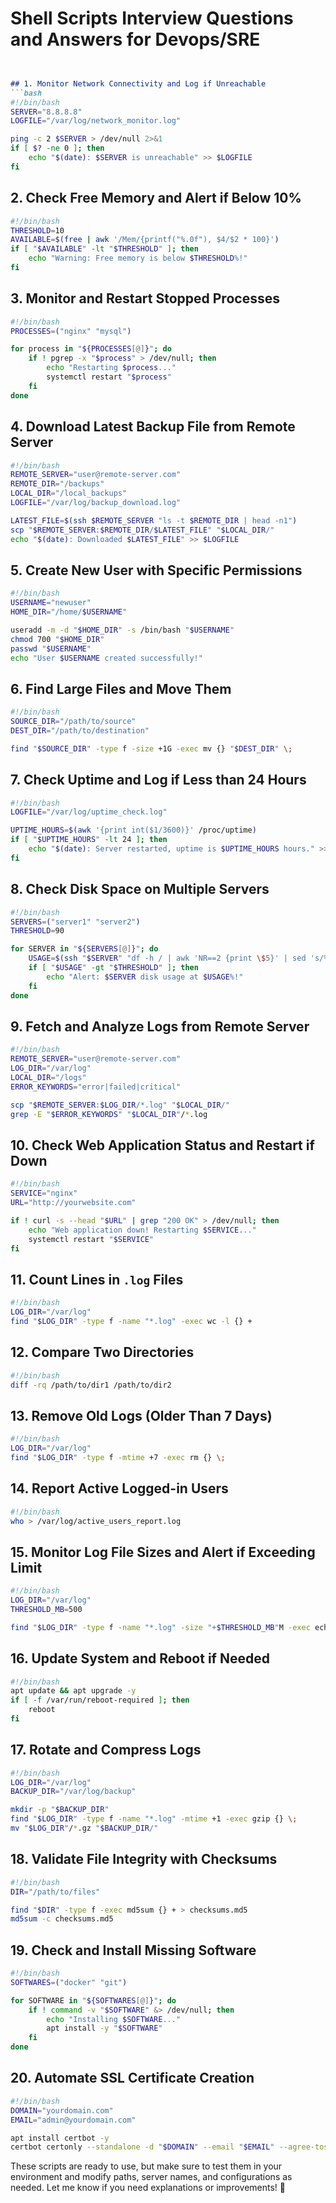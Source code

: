 # Shell Scripts Interview Questions and Answers for Devops/SRE


```md


## 1. Monitor Network Connectivity and Log if Unreachable
```bash
#!/bin/bash
SERVER="8.8.8.8"
LOGFILE="/var/log/network_monitor.log"

ping -c 2 $SERVER > /dev/null 2>&1
if [ $? -ne 0 ]; then
    echo "$(date): $SERVER is unreachable" >> $LOGFILE
fi
```

## 2. Check Free Memory and Alert if Below 10%
```bash
#!/bin/bash
THRESHOLD=10
AVAILABLE=$(free | awk '/Mem/{printf("%.0f"), $4/$2 * 100}')
if [ "$AVAILABLE" -lt "$THRESHOLD" ]; then
    echo "Warning: Free memory is below $THRESHOLD%!"
fi
```

## 3. Monitor and Restart Stopped Processes
```bash
#!/bin/bash
PROCESSES=("nginx" "mysql")

for process in "${PROCESSES[@]}"; do
    if ! pgrep -x "$process" > /dev/null; then
        echo "Restarting $process..."
        systemctl restart "$process"
    fi
done
```

## 4. Download Latest Backup File from Remote Server
```bash
#!/bin/bash
REMOTE_SERVER="user@remote-server.com"
REMOTE_DIR="/backups"
LOCAL_DIR="/local_backups"
LOGFILE="/var/log/backup_download.log"

LATEST_FILE=$(ssh $REMOTE_SERVER "ls -t $REMOTE_DIR | head -n1")
scp "$REMOTE_SERVER:$REMOTE_DIR/$LATEST_FILE" "$LOCAL_DIR/"
echo "$(date): Downloaded $LATEST_FILE" >> $LOGFILE
```

## 5. Create New User with Specific Permissions
```bash
#!/bin/bash
USERNAME="newuser"
HOME_DIR="/home/$USERNAME"

useradd -m -d "$HOME_DIR" -s /bin/bash "$USERNAME"
chmod 700 "$HOME_DIR"
passwd "$USERNAME"
echo "User $USERNAME created successfully!"
```

## 6. Find Large Files and Move Them
```bash
#!/bin/bash
SOURCE_DIR="/path/to/source"
DEST_DIR="/path/to/destination"

find "$SOURCE_DIR" -type f -size +1G -exec mv {} "$DEST_DIR" \;
```

## 7. Check Uptime and Log if Less than 24 Hours
```bash
#!/bin/bash
LOGFILE="/var/log/uptime_check.log"

UPTIME_HOURS=$(awk '{print int($1/3600)}' /proc/uptime)
if [ "$UPTIME_HOURS" -lt 24 ]; then
    echo "$(date): Server restarted, uptime is $UPTIME_HOURS hours." >> $LOGFILE
fi
```

## 8. Check Disk Space on Multiple Servers
```bash
#!/bin/bash
SERVERS=("server1" "server2")
THRESHOLD=90

for SERVER in "${SERVERS[@]}"; do
    USAGE=$(ssh "$SERVER" "df -h / | awk 'NR==2 {print \$5}' | sed 's/%//'")
    if [ "$USAGE" -gt "$THRESHOLD" ]; then
        echo "Alert: $SERVER disk usage at $USAGE%!"
    fi
done
```

## 9. Fetch and Analyze Logs from Remote Server
```bash
#!/bin/bash
REMOTE_SERVER="user@remote-server.com"
LOG_DIR="/var/log"
LOCAL_DIR="/logs"
ERROR_KEYWORDS="error|failed|critical"

scp "$REMOTE_SERVER:$LOG_DIR/*.log" "$LOCAL_DIR/"
grep -E "$ERROR_KEYWORDS" "$LOCAL_DIR"/*.log
```

## 10. Check Web Application Status and Restart if Down
```bash
#!/bin/bash
SERVICE="nginx"
URL="http://yourwebsite.com"

if ! curl -s --head "$URL" | grep "200 OK" > /dev/null; then
    echo "Web application down! Restarting $SERVICE..."
    systemctl restart "$SERVICE"
fi
```

## 11. Count Lines in `.log` Files
```bash
#!/bin/bash
LOG_DIR="/var/log"
find "$LOG_DIR" -type f -name "*.log" -exec wc -l {} +
```

## 12. Compare Two Directories
```bash
#!/bin/bash
diff -rq /path/to/dir1 /path/to/dir2
```

## 13. Remove Old Logs (Older Than 7 Days)
```bash
#!/bin/bash
LOG_DIR="/var/log"
find "$LOG_DIR" -type f -mtime +7 -exec rm {} \;
```

## 14. Report Active Logged-in Users
```bash
#!/bin/bash
who > /var/log/active_users_report.log
```

## 15. Monitor Log File Sizes and Alert if Exceeding Limit
```bash
#!/bin/bash
LOG_DIR="/var/log"
THRESHOLD_MB=500

find "$LOG_DIR" -type f -name "*.log" -size "+$THRESHOLD_MB"M -exec echo "Large log file: {}" \;
```

## 16. Update System and Reboot if Needed
```bash
#!/bin/bash
apt update && apt upgrade -y
if [ -f /var/run/reboot-required ]; then
    reboot
fi
```

## 17. Rotate and Compress Logs
```bash
#!/bin/bash
LOG_DIR="/var/log"
BACKUP_DIR="/var/log/backup"

mkdir -p "$BACKUP_DIR"
find "$LOG_DIR" -type f -name "*.log" -mtime +1 -exec gzip {} \;
mv "$LOG_DIR"/*.gz "$BACKUP_DIR/"
```

## 18. Validate File Integrity with Checksums
```bash
#!/bin/bash
DIR="/path/to/files"

find "$DIR" -type f -exec md5sum {} + > checksums.md5
md5sum -c checksums.md5
```

## 19. Check and Install Missing Software
```bash
#!/bin/bash
SOFTWARES=("docker" "git")

for SOFTWARE in "${SOFTWARES[@]}"; do
    if ! command -v "$SOFTWARE" &> /dev/null; then
        echo "Installing $SOFTWARE..."
        apt install -y "$SOFTWARE"
    fi
done
```

## 20. Automate SSL Certificate Creation
```bash
#!/bin/bash
DOMAIN="yourdomain.com"
EMAIL="admin@yourdomain.com"

apt install certbot -y
certbot certonly --standalone -d "$DOMAIN" --email "$EMAIL" --agree-tos --non-interactive
```

These scripts are ready to use, but make sure to test them in your environment and modify paths, server names, and configurations as needed. Let me know if you need explanations or improvements! 🚀
